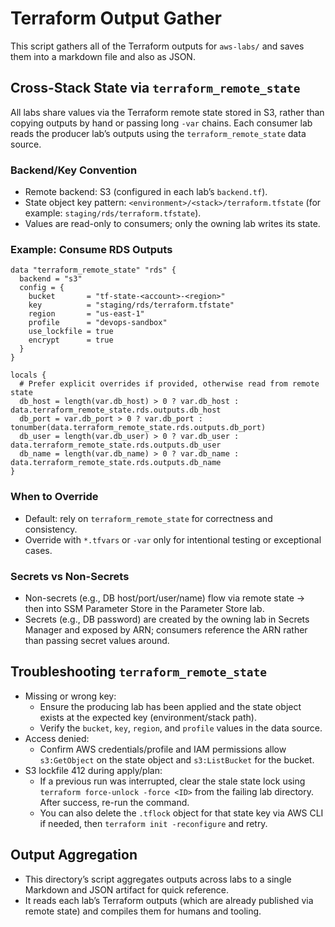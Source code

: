 # Terraform Output Gather

This script gathers all of the Terraform outputs for `aws-labs/` and saves them into a markdown file and also as JSON.

## Cross-Stack State via `terraform_remote_state`

All labs share values via the Terraform remote state stored in S3, rather than copying outputs by hand or passing long `-var` chains. Each consumer lab reads the producer lab’s outputs using the `terraform_remote_state` data source.

### Backend/Key Convention

- Remote backend: S3 (configured in each lab’s `backend.tf`).
- State object key pattern: `<environment>/<stack>/terraform.tfstate` (for example: `staging/rds/terraform.tfstate`).
- Values are read-only to consumers; only the owning lab writes its state.

### Example: Consume RDS Outputs

```hcl
data "terraform_remote_state" "rds" {
  backend = "s3"
  config = {
    bucket       = "tf-state-<account>-<region>"
    key          = "staging/rds/terraform.tfstate"
    region       = "us-east-1"
    profile      = "devops-sandbox"
    use_lockfile = true
    encrypt      = true
  }
}

locals {
  # Prefer explicit overrides if provided, otherwise read from remote state
  db_host = length(var.db_host) > 0 ? var.db_host : data.terraform_remote_state.rds.outputs.db_host
  db_port = var.db_port > 0 ? var.db_port : tonumber(data.terraform_remote_state.rds.outputs.db_port)
  db_user = length(var.db_user) > 0 ? var.db_user : data.terraform_remote_state.rds.outputs.db_user
  db_name = length(var.db_name) > 0 ? var.db_name : data.terraform_remote_state.rds.outputs.db_name
}
```

### When to Override

- Default: rely on `terraform_remote_state` for correctness and consistency.
- Override with `*.tfvars` or `-var` only for intentional testing or exceptional cases.

### Secrets vs Non-Secrets

- Non-secrets (e.g., DB host/port/user/name) flow via remote state → then into SSM Parameter Store in the Parameter Store lab.
- Secrets (e.g., DB password) are created by the owning lab in Secrets Manager and exposed by ARN; consumers reference the ARN rather than passing secret values around.

## Troubleshooting `terraform_remote_state`

- Missing or wrong key:
  - Ensure the producing lab has been applied and the state object exists at the expected key (environment/stack path).
  - Verify the `bucket`, `key`, `region`, and `profile` values in the data source.
- Access denied:
  - Confirm AWS credentials/profile and IAM permissions allow `s3:GetObject` on the state object and `s3:ListBucket` for the bucket.
- S3 lockfile 412 during apply/plan:
  - If a previous run was interrupted, clear the stale state lock using `terraform force-unlock -force <ID>` from the failing lab directory. After success, re-run the command.
  - You can also delete the `.tflock` object for that state key via AWS CLI if needed, then `terraform init -reconfigure` and retry.

## Output Aggregation

- This directory’s script aggregates outputs across labs to a single Markdown and JSON artifact for quick reference.
- It reads each lab’s Terraform outputs (which are already published via remote state) and compiles them for humans and tooling.
